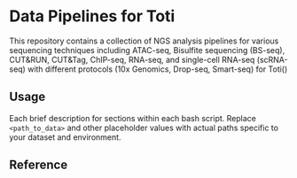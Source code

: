 # Data Pipelines for Toti

This repository contains a collection of NGS analysis pipelines for various sequencing techniques including ATAC-seq, Bisulfite sequencing (BS-seq), CUT&RUN, CUT&Tag, ChIP-seq, RNA-seq, and single-cell RNA-seq (scRNA-seq) with different protocols (10x Genomics, Drop-seq, Smart-seq) for Toti()

## Usage

Each brief description for sections within each bash script. Replace `<path_to_data>` and other placeholder values with actual paths specific to your dataset and environment.

## Reference

